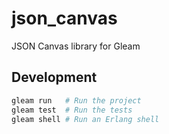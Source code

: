# json_canvas

<!--
[![Package Version](https://img.shields.io/hexpm/v/json_canvas)](https://hex.pm/packages/json_canvas)
[![Hex Docs](https://img.shields.io/badge/hex-docs-ffaff3)](https://hexdocs.pm/json_canvas/)
-->

JSON Canvas library for Gleam

<!--
## Installation

```sh
gleam add json_canvas
```

```gleam
import json_canvas

pub fn main() {
  // TODO: An example of the project in use
}
```

Further documentation can be found at <https://hexdocs.pm/json_canvas>.
-->

## Development

```sh
gleam run   # Run the project
gleam test  # Run the tests
gleam shell # Run an Erlang shell
```
